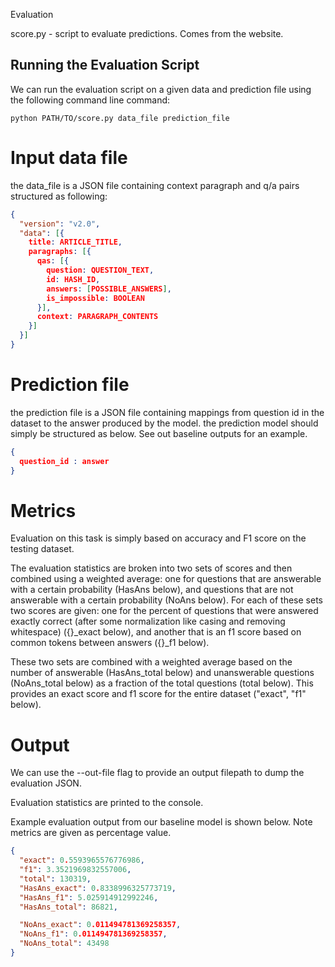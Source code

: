 Evaluation

score.py - script to evaluate predictions. Comes from the website.






## Running the Evaluation Script

We can run the evaluation script on a given data and prediction file using the following
command line command:

```
python PATH/TO/score.py data_file prediction_file
```

# Input data file
the data_file is a JSON file containing context paragraph and q/a pairs structured as following:

```json
{
  "version": "v2.0",
  "data": [{
    title: ARTICLE_TITLE,
    paragraphs: [{
      qas: [{
        question: QUESTION_TEXT,
        id: HASH_ID,
        answers: [POSSIBLE_ANSWERS],
        is_impossible: BOOLEAN
      }],
      context: PARAGRAPH_CONTENTS
    }]
  }]
}
```

# Prediction file
the prediction file is a JSON file containing mappings from question id in the dataset to the answer produced by the model. the prediction model should simply be structured as below. See out baseline outputs for an example.
```json
{
  question_id : answer
}
```

# Metrics
Evaluation on this task is simply based on accuracy and F1 score on the testing dataset.

The evaluation statistics are broken into two sets of scores and then combined using a weighted average: one for questions that are answerable with a certain probability (HasAns below), and questions that are not answerable with a certain probability (NoAns below). For each of these sets two scores are given: one for the percent of questions that were answered exactly correct (after some normalization like casing and removing whitespace) ({}_exact below), and another that is an f1 score based on common tokens between answers ({}_f1 below).

These two sets are combined with a weighted average based on the number of answerable (HasAns_total below) and unanswerable questions (NoAns_total below) as a fraction of the total questions (total below). This provides an exact score and f1 score for the entire dataset ("exact", "f1" below).


# Output
We can use the --out-file flag to provide an output filepath to dump the evaluation JSON.

Evaluation statistics are printed to the console.

Example evaluation output from our baseline model is shown below. Note metrics are given as percentage value.

```json
{
  "exact": 0.5593965576776986,
  "f1": 3.3521969832557006,
  "total": 130319,
  "HasAns_exact": 0.8338996325773719,
  "HasAns_f1": 5.025914912992246,
  "HasAns_total": 86821,

  "NoAns_exact": 0.011494781369258357,
  "NoAns_f1": 0.011494781369258357,
  "NoAns_total": 43498
}
```

